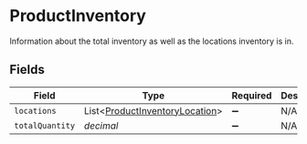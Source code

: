 # ProductInventory

Information about the total inventory as well as the locations inventory is in.


## Fields

| Field                                                                             | Type                                                                              | Required                                                                          | Description                                                                       |
| --------------------------------------------------------------------------------- | --------------------------------------------------------------------------------- | --------------------------------------------------------------------------------- | --------------------------------------------------------------------------------- |
| `locations`                                                                       | List<[ProductInventoryLocation](../../models/shared/ProductInventoryLocation.md)> | :heavy_minus_sign:                                                                | N/A                                                                               |
| `totalQuantity`                                                                   | *decimal*                                                                         | :heavy_minus_sign:                                                                | N/A                                                                               |